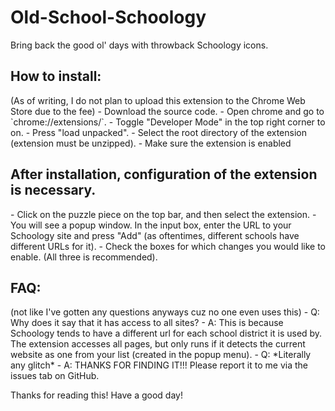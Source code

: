 # Old-School-Schoology
Bring back the good ol' days with throwback Schoology icons.

<h2>How to install:</h2>
(As of writing, I do not plan to upload this extension to the Chrome Web Store due to the fee)
- Download the source code.
- Open chrome and go to `chrome://extensions/`.
- Toggle "Developer Mode" in the top right corner to on.
- Press "load unpacked".
- Select the root directory of the extension (extension must be unzipped).
- Make sure the extension is enabled

<h2>After installation, configuration of the extension is necessary.</h2>
- Click on the puzzle piece on the top bar, and then select the extension.
- You will see a popup window. In the input box, enter the URL to your Schoology site and press "Add" (as oftentimes, different schools have different URLs for it).
- Check the boxes for which changes you would like to enable. (All three is recommended).

<h2>FAQ:</h2> (not like I've gotten any questions anyways cuz no one even uses this)
- Q: Why does it say that it has access to all sites?
- A: This is because Schoology tends to have a different url for each school district it is used by. The extension accesses all pages, but only runs if it detects the current website as one from your list (created in the popup menu).
- Q: *Literally any glitch*
- A: THANKS FOR FINDING IT!!! Please report it to me via the issues tab on GitHub.

Thanks for reading this! Have a good day!
